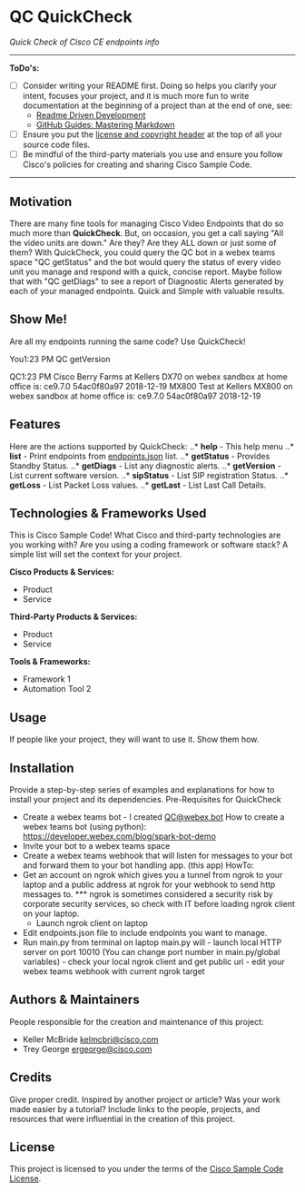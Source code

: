 # QC QuickCheck

*Quick Check of Cisco CE endpoints info*

---

**ToDo's:**

- [ ] Consider writing your README first.  Doing so helps you clarify your intent, focuses your project, and it is much more fun to write documentation at the beginning of a project than at the end of one, see:
    - [Readme Driven Development](http://tom.preston-werner.com/2010/08/23/readme-driven-development.html)
    - [GitHub Guides: Mastering Markdown](https://guides.github.com/features/mastering-markdown/)
- [ ] Ensure you put the [license and copyright header](./HEADER) at the top of all your source code files.
- [ ] Be mindful of the third-party materials you use and ensure you follow Cisco's policies for creating and sharing Cisco Sample Code.

---

## Motivation

There are many fine tools for managing Cisco Video Endpoints that do so much more than **QuickCheck**.  But, on occasion, you get a call saying "All the video units are down." Are they?  Are they ALL down or just some of them?  With QuickCheck, you could query the QC bot in a webex teams space "QC getStatus" and the bot would query the status of every video unit you manage and respond with a quick, concise report. Maybe follow that with "QC getDiags" to see a report of Diagnostic Alerts generated by each of your managed endpoints.  Quick and Simple with valuable results.

## Show Me!

Are all my endpoints running the same code?  Use QuickCheck!

You1:23 PM
QC getVersion

QC1:23 PM
Cisco Berry Farms at Kellers DX70 on webex sandbox at home office is:
	 ce9.7.0 54ac0f80a97 2018-12-19
MX800 Test at Kellers MX800 on webex sandbox at home office is:
	 ce9.7.0 54ac0f80a97 2018-12-19

## Features

Here are the actions supported by QuickCheck:
  ..* **help**       - This help menu
  ..* **list**       - Print endpoints from [endpoints.json](./include/endpoints.json) list.
  ..* **getStatus**  - Provides Standby Status.
  ..* **getDiags**   - List any diagnostic alerts.
  ..* **getVersion** - List current software version.
  ..* **sipStatus**  - List SIP registration Status.
  ..* **getLoss**    - List Packet Loss values.
  ..* **getLast**    - List Last Call Details.

## Technologies & Frameworks Used

This is Cisco Sample Code!  What Cisco and third-party technologies are you working with?  Are you using a coding framework or software stack?  A simple list will set the context for your project.

**Cisco Products & Services:**

- Product
- Service

**Third-Party Products & Services:**

- Product
- Service

**Tools & Frameworks:**

- Framework 1
- Automation Tool 2

## Usage

If people like your project, they will want to use it.  Show them how.

## Installation

Provide a step-by-step series of examples and explanations for how to install your project and its dependencies.
Pre-Requisites for QuickCheck
  - Create a webex teams bot - I created QC@webex.bot
      How to create a webex teams bot (using python):
  https://developer.webex.com/blog/spark-bot-demo
  - Invite your bot to a webex teams space
  - Create a webex teams webhook that will listen for messages to your bot and forward them to your bot handling app. (this app)
    HowTo:
  - Get an account on ngrok which gives you a tunnel from ngrok to your laptop and a public address at ngrok for your webhook to send http messages to.  *** ngrok is sometimes considered a security risk by corporate security services, so check with IT before loading ngrok client on your laptop.
    - Launch ngrok client on laptop
- Edit endpoints.json file to include endpoints you want to manage.
- Run main.py from terminal on laptop
    main.py will
      - launch local HTTP server on port 10010
        (You can change port number in main.py/global variables)
      - check your local ngrok client and get public uri
      - edit your webex teams webhook with current ngrok target


## Authors & Maintainers

People responsible for the creation and maintenance of this project:

- Keller McBride <kelmcbri@cisco.com>
- Trey George <ergeorge@cisco.com>

## Credits

Give proper credit.  Inspired by another project or article?  Was your work made easier by a tutorial?  Include links to the people, projects, and resources that were influential in the creation of this project.

## License

This project is licensed to you under the terms of the [Cisco Sample
Code License](./LICENSE).
